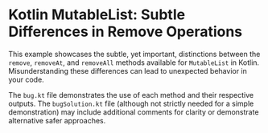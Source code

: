 # Kotlin MutableList: Subtle Differences in Remove Operations

This example showcases the subtle, yet important, distinctions between the `remove`, `removeAt`, and `removeAll` methods available for `MutableList` in Kotlin.  Misunderstanding these differences can lead to unexpected behavior in your code.

The `bug.kt` file demonstrates the use of each method and their respective outputs. The `bugSolution.kt` file (although not strictly needed for a simple demonstration) may include additional comments for clarity or demonstrate alternative safer approaches.